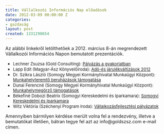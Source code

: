 ```yaml
---
title: Vállalkozói Információs Nap előadások
date: 2012-03-09 00:00:00 Z
categories:
- gazdaság
layout: post
created: 1331298654
---
```


<p>Az alábbi linkekről letölthetőek a 2012. március 8-án megrendezett Vállalkozói Információs Napon bemutatott prezentációk.</p><ul><li><span style="font-size: small;">Lechner Zsuzsa (Gold Consulting): <a href="/sites/goldconsulting.eu/files/img/P%C3%A1ly%C3%A1z%C3%A1s%20a%20gyakorlatban.pdf" target="_blank" title="Pályázás a gyakorlatban">Pályázás a gyakorlatban</a></span></li><li><span style="font-size: small;">Lapp Edit (Magyar-Ász Könyvelőiroda): <a href="/sites/goldconsulting.eu/files/img/Ad%C3%B3-%C3%A9s%20j%C3%A1rul%C3%A9kv%C3%A1ltiz%C3%A1sok%202012.%20V%C3%A1llalkoz%C3%B3i%20Kp..pdf" target="_blank" title="Adó- és járulékváltozás 2012">Adó-és járulékváltizások 2012</a></span></li><li><span style="font-size: small;">Dr. Szikra László (Somogy Megyei Kormányhivatal Munkaügyi Központ): <a href="/sites/goldconsulting.eu/files/img/Munkahelyteremt%C5%91%20beruh%C3%A1z%C3%A1sok%20t%C3%A1mogat%C3%A1sa.pdf" target="_blank" title="Munkahelyteremtő beruházások">Munkahelyteremtő beruházások támogatása</a></span></li><li><span style="font-size: small;">Dunai Ferencné (Somogy Megyei Kormányhivatal Munkaügyi Központ): <a href="/sites/goldconsulting.eu/files/img/Munkahelymeg%C5%91rz%C5%91%20t%C3%A1mogat%C3%A1sok.pdf" target="_blank" title="Munkahelymegörző támogatások">Munkahelymegörző támogatások</a></span></li><li><span style="font-size: small;">Békefiné Dobozi Beatrix (Somogyi Kereskedelmi és Iparkamara): <a href="/sites/goldconsulting.eu/files/img/Somogyi%20Kereskedelmi%20%C3%A9s%20Iparkamara.pdf" target="_blank" title="Somogyi Kereskedelmi és Iparkamara">Somogyi Kereskedelmi és Iparkamara</a></span></li><li><span style="font-size: small;">Witz Viktória (Széchenyi Program Iroda): <a href="/sites/goldconsulting.eu/files/img/V%C3%A1llalkoz%C3%A1sfejleszt%C3%A9si%20p%C3%A1ly%C3%A1zatok.ppt" target="_blank" title="Vállalkozásfejlesztési pályázatok">Vállalkozásfejlesztési pályázatok</a></span></li></ul><p>Amennyiben bármilyen kérdése merült volna fel a rendezvény, illetve a bemutatókat illetően, bátran tegye fel azt az info@goldszsz.com e-mail címen.</p>
